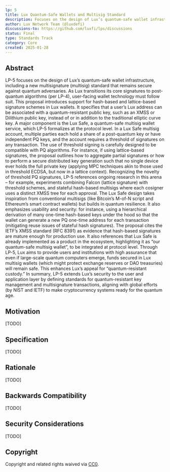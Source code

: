 ```yaml
---
lp: 5
title: Lux Quantum-Safe Wallets and Multisig Standard
description: Focuses on the design of Lux’s quantum-safe wallet infrastructure, including a new multisignature (multisig) standard that remains secure against quantum adversaries.
author: Lux Network Team (@luxdefi)
discussions-to: https://github.com/luxfi/lps/discussions
status: Final
type: Standards Track
category: Core
created: 2025-01-28
---
```


## Abstract

LP-5 focuses on the design of Lux’s quantum-safe wallet infrastructure, including a new multisignature (multisig) standard that remains secure against quantum adversaries. As Lux transitions its core signatures to post-quantum algorithms (per LP-4), user-facing wallet technology must follow suit. This proposal introduces support for hash-based and lattice-based signature schemes in Lux wallets. It specifies that a user’s Lux address can be associated with a quantum-resistant public key, such as an XMSS or Dilithium public key, instead of or in addition to the traditional elliptic curve key. A major component is the Lux Safe, a quantum-safe multisig wallet service, which LP-5 formalizes at the protocol level. In a Lux Safe multisig account, multiple parties each hold a share of a post-quantum key or have independent PQ keys, and the account requires a threshold of signatures on any transaction. The use of threshold signing is carefully designed to be compatible with PQ algorithms. For instance, if using lattice-based signatures, the proposal outlines how to aggregate partial signatures or how to perform a secure distributed key generation such that no single device ever holds the full private key (applying MPC techniques akin to those used in threshold ECDSA, but now in a lattice context). Recognizing the novelty of threshold PQ signatures, LP-5 references ongoing research in this arena – for example, experiments combining Falcon (lattice signature) with threshold schemes, and stateful hash-based multisigs where each cosigner uses a distinct XMSS tree for each approval. The Lux Safe design takes inspiration from conventional multisigs (like Bitcoin’s M-of-N script and Ethereum’s smart contract wallets) but builds in quantum resilience. It also emphasizes usability and security: for instance, using a hierarchical derivation of many one-time hash-based keys under the hood so that the wallet can generate a new PQ one-time address for each transaction (mitigating reuse issues of stateful hash signatures). The proposal cites the IETF’s XMSS standard (RFC 8391) as evidence that hash-based signatures are mature enough for production use. It also references that Lux Safe is already implemented as a product in the ecosystem, highlighting it as “our quantum-safe multisig wallet”, to be integrated at protocol level. Through LP-5, Lux aims to provide users and institutions with high assurance that even if large-scale quantum computers emerge, funds secured in Lux multisig wallets (which might protect exchange reserves or DAO treasuries) will remain safe. This enhances Lux’s appeal for “quantum-resistant custody.” In summary, LP-5 extends Lux’s security to the user and application layer by defining standards for quantum-resistant key management and multisignature transactions, aligning with global efforts (by NIST and IETF) to make cryptocurrency systems ready for the quantum age.

## Motivation

[TODO]

## Specification

[TODO]

## Rationale

[TODO]

## Backwards Compatibility

[TODO]

## Security Considerations

[TODO]

## Copyright

Copyright and related rights waived via [CC0](../LICENSE.md).